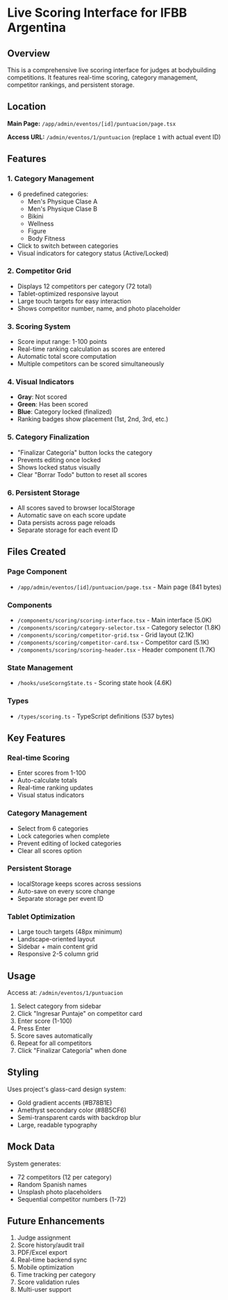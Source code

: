 # Live Scoring Interface for IFBB Argentina

## Overview

This is a comprehensive live scoring interface for judges at bodybuilding competitions. It features real-time scoring, category management, competitor rankings, and persistent storage.

## Location

**Main Page:** `/app/admin/eventos/[id]/puntuacion/page.tsx`

**Access URL:** `/admin/eventos/1/puntuacion` (replace `1` with actual event ID)

## Features

### 1. Category Management
- 6 predefined categories:
  - Men's Physique Clase A
  - Men's Physique Clase B
  - Bikini
  - Wellness
  - Figure
  - Body Fitness
- Click to switch between categories
- Visual indicators for category status (Active/Locked)

### 2. Competitor Grid
- Displays 12 competitors per category (72 total)
- Tablet-optimized responsive layout
- Large touch targets for easy interaction
- Shows competitor number, name, and photo placeholder

### 3. Scoring System
- Score input range: 1-100 points
- Real-time ranking calculation as scores are entered
- Automatic total score computation
- Multiple competitors can be scored simultaneously

### 4. Visual Indicators
- **Gray**: Not scored
- **Green**: Has been scored
- **Blue**: Category locked (finalized)
- Ranking badges show placement (1st, 2nd, 3rd, etc.)

### 5. Category Finalization
- "Finalizar Categoría" button locks the category
- Prevents editing once locked
- Shows locked status visually
- Clear "Borrar Todo" button to reset all scores

### 6. Persistent Storage
- All scores saved to browser localStorage
- Automatic save on each score update
- Data persists across page reloads
- Separate storage for each event ID

## Files Created

### Page Component
- `/app/admin/eventos/[id]/puntuacion/page.tsx` - Main page (841 bytes)

### Components
- `/components/scoring/scoring-interface.tsx` - Main interface (5.0K)
- `/components/scoring/category-selector.tsx` - Category selector (1.8K)
- `/components/scoring/competitor-grid.tsx` - Grid layout (2.1K)
- `/components/scoring/competitor-card.tsx` - Competitor card (5.1K)
- `/components/scoring/scoring-header.tsx` - Header component (1.7K)

### State Management
- `/hooks/useScorngState.ts` - Scoring state hook (4.6K)

### Types
- `/types/scoring.ts` - TypeScript definitions (537 bytes)

## Key Features

### Real-time Scoring
- Enter scores from 1-100
- Auto-calculate totals
- Real-time ranking updates
- Visual status indicators

### Category Management
- Select from 6 categories
- Lock categories when complete
- Prevent editing of locked categories
- Clear all scores option

### Persistent Storage
- localStorage keeps scores across sessions
- Auto-save on every score change
- Separate storage per event ID

### Tablet Optimization
- Large touch targets (48px minimum)
- Landscape-oriented layout
- Sidebar + main content grid
- Responsive 2-5 column grid

## Usage

Access at: `/admin/eventos/1/puntuacion`

1. Select category from sidebar
2. Click "Ingresar Puntaje" on competitor card
3. Enter score (1-100)
4. Press Enter
5. Score saves automatically
6. Repeat for all competitors
7. Click "Finalizar Categoría" when done

## Styling

Uses project's glass-card design system:
- Gold gradient accents (#B78B1E)
- Amethyst secondary color (#8B5CF6)
- Semi-transparent cards with backdrop blur
- Large, readable typography

## Mock Data

System generates:
- 72 competitors (12 per category)
- Random Spanish names
- Unsplash photo placeholders
- Sequential competitor numbers (1-72)

## Future Enhancements

1. Judge assignment
2. Score history/audit trail
3. PDF/Excel export
4. Real-time backend sync
5. Mobile optimization
6. Time tracking per category
7. Score validation rules
8. Multi-user support
